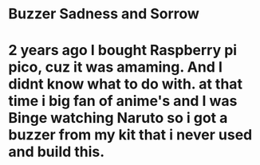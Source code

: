 # Buzzer Sadness and Sorrow
 
# 2 years ago I bought Raspberry pi pico, cuz it was amaming. And I didnt know what to do with. at that time i big fan of anime's and I was Binge watching Naruto so i got a buzzer from my kit that i never used and build this.
